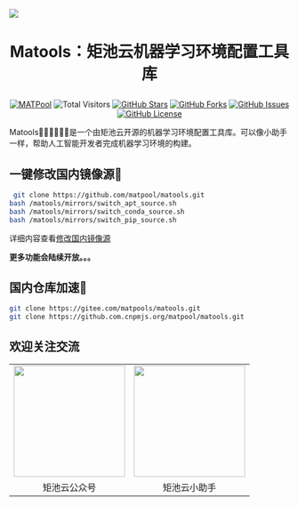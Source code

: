 ![](https://mtpcloud.oss-cn-shanghai.aliyuncs.com/images/f28264df_matools.png)

<div align="center">

<h1 align="center">

Matools：矩池云机器学习环境配置工具库

</h1>

[![MATPool](https://img.shields.io/badge/AI-MATPool-blue/matpool/matools?style=flat-square)](https://matpool.com/)
![Total Visitors](https://visitor-badge.glitch.me/badge?page_id=matpool.matools)
[![GitHub Stars](https://img.shields.io/github/stars/matpool/matools?style=flat-square)](https://github.com/matpool/matools/stargazers)
[![GitHub Forks](https://img.shields.io/github/forks/matpool/matools?style=flat-square)](https://github.com/matpool/matools/network)
[![GitHub Issues](https://img.shields.io/github/issues/matpool/matools?style=flat-square)](https://github.com/matpool/matools/issues)
[![GitHub License](https://img.shields.io/github/license/matpool/matools?style=flat-square)](https://github.com/matpool/matools/blob/main/LICENSE)

</div>

Matools👨🏻‍🌾👩🏻‍🌾是一个由矩池云开源的机器学习环境配置工具库。可以像小助手一样，帮助人工智能开发者完成机器学习环境的构建。

## 一键修改国内镜像源🧐

```sh
 git clone https://github.com/matpool/matools.git 
bash /matools/mirrors/switch_apt_source.sh 
bash /matools/mirrors/switch_conda_source.sh
bash /matools/mirrors/switch_pip_source.sh
```

详细内容查看[修改国内镜像源](/mirrors/README.md)

**更多功能会陆续开放。。。**

## 国内仓库加速🚀

```sh
git clone https://gitee.com/matpools/matools.git
git clone https://github.com.cnpmjs.org/matpool/matools.git
```

## 欢迎关注交流

| | |
| --- | --- |
| <img src="https://mtpcloud.oss-cn-shanghai.aliyuncs.com/images/a7b3662e_44.jpg" height="200" /> | <img src="https://mtpcloud.oss-cn-shanghai.aliyuncs.com/images/470b7692_20210107165504.jpg" height="200" /> |
| <center>矩池云公众号</center> | <center>矩池云小助手</center> |
